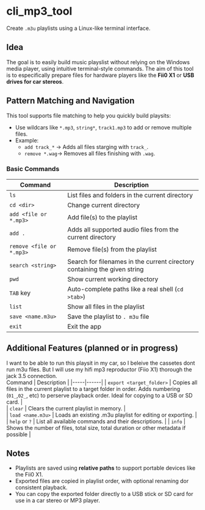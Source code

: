 # cli_mp3_tool
Create `.m3u` playlists using a Linux-like terminal interface.

## Idea
The goal is to easily build music playslist without relying on the Windows media player, using intuitive terminal-style commands. 
The aim of this tool is to especifically prepare files for hardware players like the **Fii0 X1** or **USB drives for car stereos**.

## Pattern Matching and Navigation
This tool supports file matching to help you quickly build playsits:
- Use wildcars like `*.mp3`, `string*`, `track1.mp3` to add or remove multiple files.
- Example:
    - `add track_*` -> Adds all files starging with `track_`.
    - `remove *.wag`-> Removes all files finishing with `.wag`.

### Basic Commands
 Command |  Description |
|-----|------|
| `ls`   | List files and folders in the current directory |  
| `cd <dir>` | Change current directory  |   
| `add <file or *.mp3>` | Add file(s) to the playlist |
| `add .` | Adds all supported audio files from the current directory |
| `remove <file or *.mp3>` | Remove file(s) from the playlist |
| `search <string>` | Search for filenames in the current cirectory containing the given string |
| `pwd` | Show current working directory |
| `TAB` key | Auto-complete paths like a real shell (`cd >tab>`) |
| `list` | Show all files in the playlist |
| `save <name.m3u>` | Save the playlist to `. m3u` file |   
| `exit` | Exit the app |


## Additional Features (planned or in progress)
I want to be able to run this playsit in my car, so I beleive the cassetes dont run m3u files. 
But I will use my hifi mp3 reproductor (Fiio X1) thorough the jack 3.5 connection.  
 Command |  Description |
|-----|------|
| `export <target_folder>` | Copies all files in the current playlist to a target folder in order. Adds numbering (`01_`,`02_`, etc) to perserve playback order. Ideal for copying to a USB or SD card. |  
| `clear` | Clears the current playlist in memory.  |   
| `load <name.m3u>` | Loads an existing .m3u playlist for editing or exporting. |
| `help` or `?` | List all available commands and their descriptions. |
| `info` | Shows the number of files, total size, total duration or other metadata if possible |   

## Notes
- Playlists are saved using **relative paths** to support portable devices like the Fii0 X1.
- Exported files are copied in playlist order, with optional renaming dor consistent playback.
- You can copy the exported folder directly to a USB stick or SD card for use in a car stereo or MP3 player.


